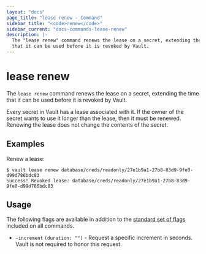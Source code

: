 ```yaml
---
layout: "docs"
page_title: "lease renew - Command"
sidebar_title: "<code>renew</code>"
sidebar_current: "docs-commands-lease-renew"
description: |-
  The "lease renew" command renews the lease on a secret, extending the time
  that it can be used before it is revoked by Vault.
---
```


# lease renew

The `lease renew` command renews the lease on a secret, extending the time that
it can be used before it is revoked by Vault.

Every secret in Vault has a lease associated with it. If the owner of the secret
wants to use it longer than the lease, then it must be renewed. Renewing the
lease does not change the contents of the secret.

## Examples

Renew a lease:

```text
$ vault lease renew database/creds/readonly/27e1b9a1-27b8-83d9-9fe0-d99d786bdc83
Success! Revoked lease: database/creds/readonly/27e1b9a1-27b8-83d9-9fe0-d99d786bdc83
```

## Usage

The following flags are available in addition to the [standard set of
flags](/docs/commands/index.html) included on all commands.

- `-increment` `(duration: "")` - Request a specific increment in seconds. Vault
  is not required to honor this request.

